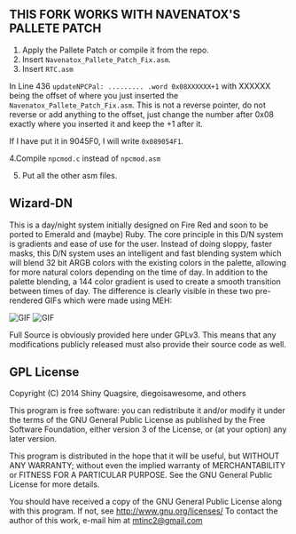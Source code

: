 **THIS FORK WORKS WITH NAVENATOX'S PALLETE PATCH**
---------------------------------------------------
1. Apply the Pallete Patch or compile it from the repo. 
2. Insert `Navenatox_Pallete_Patch_Fix.asm`.
3. Insert `RTC.asm`

In Line 436 `updateNPCPal: ......... .word 0x08XXXXXX+1` with XXXXXX being the offset of where you just inserted the `Navenatox_Pallete_Patch_Fix.asm`. This is not a reverse pointer, do not reverse or add anything to the offset, just change the number after 0x08 exactly where you inserted it and keep the +1 after it.

If I have put it in 9045F0, I will write `0x089054F1`.

4.Compile `npcmod.c` instead of `npcmod.asm`

5. Put all the other asm files.

Wizard-DN
--------------

This is a day/night system initially designed on Fire Red and soon to be ported to Emerald and (maybe) Ruby. The core principle in this D/N system is gradients and ease of use for the user. Instead of doing sloppy, faster masks, this D/N system uses an intelligent and fast blending system which will blend 32 bit ARGB colors with the existing colors in the palette, allowing for more natural colors depending on the time of day. In addition to the palette blending, a 144 color gradient is used to create a smooth transition between times of day. The difference is clearly visible in these two pre-rendered GIFs which were made using MEH:

![GIF](http://giant.gfycat.com/LateSpiffyHyrax.gif)
![GIF](http://fat.gfycat.com/FlippantBoilingFeline.gif)

Full Source is obviously provided here under GPLv3. This means that any modifications publicly released must also provide their source code as well.


GPL License
---------------

Copyright (C) 2014 Shiny Quagsire, diegoisawesome, and others

This program is free software: you can redistribute it and/or modify
it under the terms of the GNU General Public License as published by
the Free Software Foundation, either version 3 of the License, or
(at your option) any later version.

This program is distributed in the hope that it will be useful,
but WITHOUT ANY WARRANTY; without even the implied warranty of
MERCHANTABILITY or FITNESS FOR A PARTICULAR PURPOSE.  See the
GNU General Public License for more details.

You should have received a copy of the GNU General Public License
along with this program.  If not, see <http://www.gnu.org/licenses/>
To contact the author of this work, e-mail him at mtinc2@gmail.com




